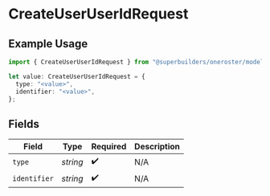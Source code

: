 # CreateUserUserIdRequest

## Example Usage

```typescript
import { CreateUserUserIdRequest } from "@superbuilders/oneroster/models/operations";

let value: CreateUserUserIdRequest = {
  type: "<value>",
  identifier: "<value>",
};
```

## Fields

| Field              | Type               | Required           | Description        |
| ------------------ | ------------------ | ------------------ | ------------------ |
| `type`             | *string*           | :heavy_check_mark: | N/A                |
| `identifier`       | *string*           | :heavy_check_mark: | N/A                |